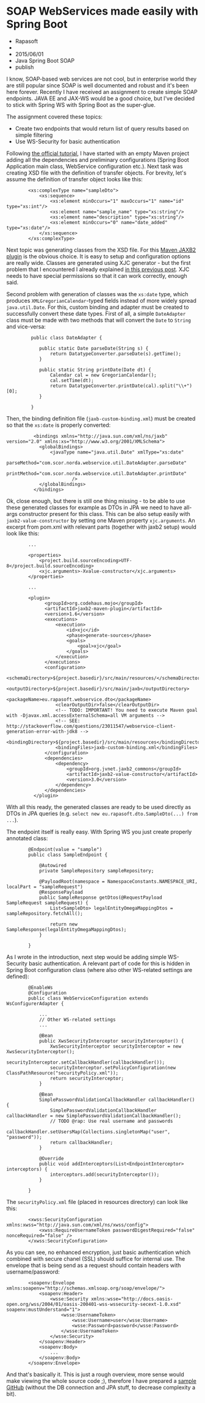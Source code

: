 # SOAP WebServices made easily with Spring Boot
- Rapasoft
- 
- 2015/06/01
- Java Spring Boot SOAP
- publish

I know, SOAP-based web services are not cool, but in enterprise world they are still popular since SOAP is well documented and robust and it's been here forever. Recently I have received an assignment to create simple SOAP endpoints. JAVA EE and JAX-WS would be a good choice, but I've decided to stick with Spring WS with Spring Boot as the super-glue. 
  
The assignment covered these topics:

* Create two endpoints that would return list of query results based on simple filtering
* Use WS-Security for basic authentication

Following [the official tutorial](https://spring.io/guides/gs/producing-web-service/), I have started with an empty Maven project adding all the dependencies and preliminary configurations (Spring Boot Application main class, WebService configuration etc.). Next task was creating XSD file with the definition of transfer objects. For brevity, let's assume the definition of transfer object looks like this:

            <xs:complexType name="sampleDto">
                <xs:sequence>
                    <xs:element minOccurs="1" maxOccurs="1" name="id" type="xs:int"/>
                    <xs:element name="sample_name" type="xs:string"/>
                    <xs:element name="description" type="xs:string"/>
                    <xs:element minOccurs="0" name="date_added" type="xs:date"/>
                </xs:sequence>
            </xs:complexType>
            	
Next topic was generating classes from the XSD file. For this [Maven JAXB2 plugin](http://mojo.codehaus.org/jaxb2-maven-plugin/) is the obvious choice. It is easy to setup and configuration options are really wide. Classes are generated using XJC generator - but the first problem that I encountered I already explained [in this previous post](http://blog.rapasoft.eu/xjc_and_jdk8). XJC needs to have special permissions so that it can work correctly, enough said.
 
Second problem with generation of classes was the `xs:date` type, which produces `XMLGregorianCalendar`-typed fields instead of more widely spread `java.util.Date`. For this, custom binding and adapter must be created to successfully convert these date types. First of all, a simple `DateAdapter` class must be made with two methods that will convert the `Date` to `String` and vice-versa:
 
             public class DateAdapter {
             
                public static Date parseDate(String s) {
                    return DatatypeConverter.parseDate(s).getTime();
                }
             
                public static String printDate(Date dt) {
                    Calendar cal = new GregorianCalendar();
                    cal.setTime(dt);
                    return DatatypeConverter.printDate(cal).split("\\+")[0];
                }
             
             }

Then, the binding definition file (`jaxb-custom-binding.xml`) must be created so that the `xs:date` is properly converted:
  
              <bindings xmlns="http://java.sun.com/xml/ns/jaxb" version="2.0" xmlns:xs="http://www.w3.org/2001/XMLSchema">
                <globalBindings>
                    <javaType name="java.util.Date" xmlType="xs:date"
                              parseMethod="com.scor.norda.webservice.util.DateAdapter.parseDate"
                              printMethod="com.scor.norda.webservice.util.DateAdapter.printDate"
                            />
                </globalBindings>
              </bindings>
  
Ok, close enough, but there is still one thing missing - to be able to use these generated classes for example as DTOs in JPA we need to have all-args constructor present for this class. This can be also setup easily with `jaxb2-value-constructor` by setting one Maven property `xjc.arguments`. An excerpt from pom.xml with relevant parts (together with jaxb2 setup) would look like this:
    
            ...
    
            <properties>
                <project.build.sourceEncoding>UTF-8</project.build.sourceEncoding>
                <xjc.arguments>-Xvalue-constructor</xjc.arguments>
            </properties>
            
            ...
            
            <plugin>
                  <groupId>org.codehaus.mojo</groupId>
                  <artifactId>jaxb2-maven-plugin</artifactId>
                  <version>1.6</version>
                  <executions>
                      <execution>
                          <id>xjc</id>
                          <phase>generate-sources</phase>
                          <goals>
                              <goal>xjc</goal>
                          </goals>
                      </execution>
                  </executions>
                  <configuration>
                      <schemaDirectory>${project.basedir}/src/main/resources/</schemaDirectory>
                      <outputDirectory>${project.basedir}/src/main/jaxb</outputDirectory>
                      <packageName>eu.rapasoft.webservice.dto</packageName>
                      <clearOutputDir>false</clearOutputDir>
                      <!-- TODO: IMPORTANT! You need to execute Maven goal with -Djavax.xml.accessExternalSchema=all VM arguments -->
                      <!-- SEE: http://stackoverflow.com/questions/23011547/webservice-client-generation-error-with-jdk8 -->
                      <bindingDirectory>${project.basedir}/src/main/resources</bindingDirectory>
                      <bindingFiles>jaxb-custom-binding.xml</bindingFiles>
                  </configuration>
                  <dependencies>
                      <dependency>
                          <groupId>org.jvnet.jaxb2_commons</groupId>
                          <artifactId>jaxb2-value-constructor</artifactId>
                          <version>3.0</version>
                      </dependency>
                  </dependencies>
              </plugin>
              
With all this ready, the generated classes are ready to be used directly as DTOs in JPA queries (e.g. `select new eu.rapasoft.dto.SampleDto(...) from ...`).
 
The endpoint itself is really easy. With Spring WS you just create properly annotated class:

            @Endpoint(value = "sample")
            public class SampleEndpoint {
            
                @Autowired
                private SampleRepository sampleRepository;
            
                @PayloadRoot(namespace = NamespaceConstants.NAMESPACE_URI, localPart = "sampleRequest")
                @ResponsePayload
                public SampleResponse getDtos(@RequestPayload SampleRequest sampleRequest) {
                    List<SampleDto> legalEntityOmegaMappingDtos = sampleRepository.fetchAll();
            
                    return new SampleResponse(legalEntityOmegaMappingDtos);
                }
            
            }
            
As I wrote in the introduction, next step would be adding simple WS-Security basic authentication. A relevant part of code for this is hidden in Spring Boot configuration class (where also other WS-related settings are defined):

            @EnableWs
            @Configuration
            public class WebServiceConfiguration extends WsConfigurerAdapter {
            
                ...
                // Other WS-related settings
                ...
            
                @Bean
                public XwsSecurityInterceptor securityInterceptor() {
                    XwsSecurityInterceptor securityInterceptor = new XwsSecurityInterceptor();
                    securityInterceptor.setCallbackHandler(callbackHandler());
                    securityInterceptor.setPolicyConfiguration(new ClassPathResource("securityPolicy.xml"));
                    return securityInterceptor;
                }
            
                @Bean
                SimplePasswordValidationCallbackHandler callbackHandler() {
                    SimplePasswordValidationCallbackHandler callbackHandler = new SimplePasswordValidationCallbackHandler();
                    // TODO @rap: Use real username and passwords
                    callbackHandler.setUsersMap(Collections.singletonMap("user", "password"));
                    return callbackHandler;
                }
            
                @Override
                public void addInterceptors(List<EndpointInterceptor> interceptors) {
                    interceptors.add(securityInterceptor());
                }
                
            }
            
The `securityPolicy.xml` file (placed in resources directory) can look like this:

            <xwss:SecurityConfiguration xmlns:xwss="http://java.sun.com/xml/ns/xwss/config">
            	<xwss:RequireUsernameToken passwordDigestRequired="false" nonceRequired="false" />
            </xwss:SecurityConfiguration>
            
As you can see, no enhanced encryption, just basic authentication which combined with secure chanel (SSL) should suffice for internal use. The envelope that is being send as a request should contain headers with username/password:

            <soapenv:Envelope xmlns:soapenv="http://schemas.xmlsoap.org/soap/envelope/">
                <soapenv:Header>
                    <wsse:Security xmlns:wsse="http://docs.oasis-open.org/wss/2004/01/oasis-200401-wss-wssecurity-secext-1.0.xsd" soapenv:mustUnderstand="1">
                        <wsse:UsernameToken>
                            <wsse:Username>user</wsse:Username>
                            <wsse:Password>password</wsse:Password>
                        </wsse:UsernameToken>
                    </wsse:Security>
                </soapenv:Header>
                <soapenv:Body>
                    ...
                </soapenv:Body>
            </soapenv:Envelope>
            
And that's basically it. This is just a rough overview, more sense would make viewing the whole source code ;), therefore I have prepared a [sample GitHub](https://github.com/rapasoft/SoapWS) (without the DB connection and JPA stuff, to decrease complexity a bit).